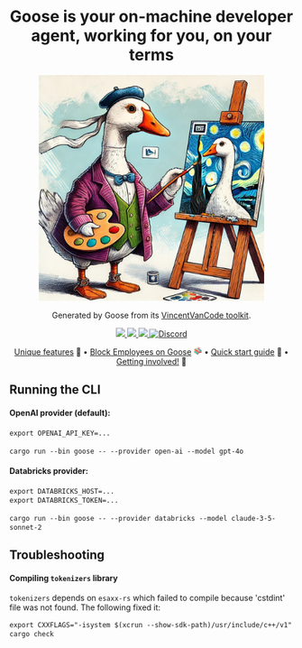 <h1 align="center">
Goose is your on-machine developer agent, working for you, on your terms
</h1>

<p align="center">
  <img src="docs/assets/goose.png" width="400" height="400" alt="Goose Drawing"/>
</p>
<p align="center">
  Generated by Goose from its <a href="https://github.com/block-open-source/goose-plugins/blob/main/src/goose_plugins/toolkits/artify.py">VincentVanCode toolkit</a>.
</p>

<p align="center">
  <a href="https://block.github.io/goose/">
    <img src="https://img.shields.io/badge/Documentation-goose_docs-teal">
  </a>
  <a href=https://pypi.org/project/goose-ai>
    <img src="https://img.shields.io/pypi/v/goose-ai?color=green">
  </a>
  <a href="https://opensource.org/licenses/Apache-2.0">
    <img src="https://img.shields.io/badge/License-Apache_2.0-blue.svg">
  </a>
  <a href="https://discord.gg/7GaTvbDwga">
    <img src="https://img.shields.io/discord/1287729918100246654?logo=discord&logoColor=white&label=Join+Us&color=blueviolet" alt="Discord">
  </a>
</p>

<p align="center">
<a href="#unique-features-of-goose-compared-to-other-ai-assistants">Unique features</a> 🤖 •
<a href="#what-block-employees-have-to-say-about-goose"> Block Employees on Goose</a> <img src="docs/assets/logo.png" height="15" width="15" alt="Block Emoji"/> •
<a href="#quick-start-guide">Quick start guide</a> 🚀 •
<a href="#getting-involved">Getting involved!</a> 👋
</p>


## Running the CLI

#### OpenAI provider (default):
```
export OPENAI_API_KEY=...

cargo run --bin goose -- --provider open-ai --model gpt-4o
```


#### Databricks provider:
```
export DATABRICKS_HOST=...
export DATABRICKS_TOKEN=...

cargo run --bin goose -- --provider databricks --model claude-3-5-sonnet-2
```


## Troubleshooting

#### Compiling `tokenizers` library

`tokenizers` depends on `esaxx-rs` which failed to compile because 'cstdint' file
was not found. The following fixed it:
```
export CXXFLAGS="-isystem $(xcrun --show-sdk-path)/usr/include/c++/v1"
cargo check
```
